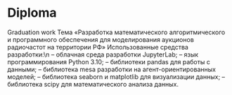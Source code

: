 # Diploma
Graduation work
Тема «Разработка математического алгоритмического и программного обеспечения для
моделирования аукционов радиочастот на территории РФ»
Использованные средства разработки:\n
– облачная среда разработки JupyterLab;
– язык программирования Python 3.10;
– библиотеки pandas для работы с данными;
– библиотека mesa разработки на агент-ориентированных моделей;
– библиотека seaborn и matplotlib для визуализации данных;
– библиотека scipy для математического анализа данных.

